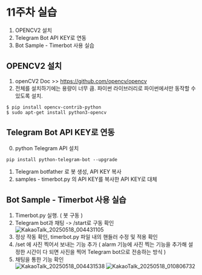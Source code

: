 # 11주차 실습
1. OPENCV2 설치
2. Telegram Bot API KEY로 연동
3. Bot Sample - Timerbot 사용 실습

## OPENCV2 설치
1. openCV2 Doc >> https://github.com/opencv/opencv
2. 전체를 설치하기에는 용량이 너무 큼. 파이썬 라이브러리로 파이썬에서만 동작할 수 있도록 설치.<br/>
```
$ pip install opencv-contrib-python
$ sudo apt-get install python3-opencv
```

## Telegram Bot API KEY로 연동
0. python Telegram API 설치
```
pip install python-telegram-bot --upgrade
```
1. Telegram botfather 로 봇 생성, API KEY 복사
2. samples - timerbot.py 의 API KEY를 복사한 API KEY로 대체

## Bot Sample - Timerbot 사용 실습
1. Timerbot.py 실행. ( 봇 구동 ) 
2. Telegram bot과 채팅 -> /start로 구동 확인
![KakaoTalk_20250518_004431105](https://github.com/user-attachments/assets/726b0e25-bd34-4205-92a4-40bf5fdd7f54)
3. 정상 작동 확인, timerbot.py 파일 내의 핸들러 수정 및 적용 확인
4. /set <time> 에 사진 찍어서 보내는 기능 추가 ( alarm 기능에 사진 찍는 기능을 추가해 설정한 시간이 다 되면 사진을 찍어 Telegram bot으로 전송하는 방식 )
5. 채팅을 통한 기능 확인<br/>
![KakaoTalk_20250518_004431538](https://github.com/user-attachments/assets/a80a1208-7d28-456a-aa63-58ebec9435ba)
![KakaoTalk_20250518_010806732](https://github.com/user-attachments/assets/b4235255-5df1-4ac9-8ef9-1847a714a4a9)

